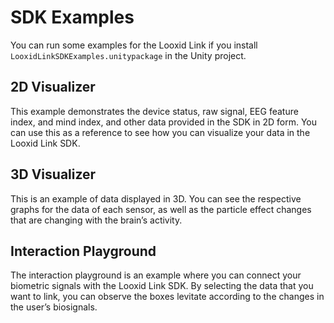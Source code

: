# SDK Examples
You can run some examples for the Looxid Link if you install `LooxidLinkSDKExamples.unitypackage` in the Unity project.

## 2D Visualizer
This example demonstrates the device status, raw signal, EEG feature index, and mind index, and other data provided in the SDK in 2D form. You can use this as a reference to see how you can visualize your data in the Looxid Link SDK.

## 3D Visualizer
This is an example of data displayed in 3D. You can see the respective graphs for the data of each sensor, as well as the particle effect changes that are changing with the brain’s activity.

## Interaction Playground
The interaction playground is an example where you can connect your biometric signals with the Looxid Link SDK. By selecting the data that you want to link, you can observe the boxes levitate according to the changes in the user’s biosignals.
